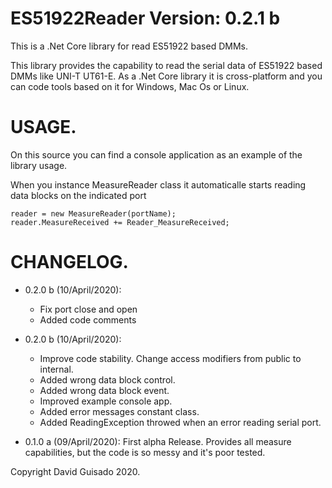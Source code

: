 
# ES51922Reader Version: 0.2.1 b


This is a .Net Core library for read ES51922 based DMMs.

This library provides the capability to read the serial data of ES51922 based DMMs like UNI-T UT61-E. As a .Net Core library it is cross-platform and you can code tools based on it for Windows, Mac Os or Linux.

# USAGE.

On this source you can find a console application as an example of the library usage.

When you instance MeasureReader class it automaticalle starts reading data blocks on the indicated port
    
    reader = new MeasureReader(portName);
    reader.MeasureReceived += Reader_MeasureReceived;

# CHANGELOG.

* 0.2.0 b (10/April/2020):
    * Fix port close and open
    * Added code comments

* 0.2.0 b (10/April/2020): 
	* Improve code stability. Change access modifiers from public to internal.
	* Added wrong data block control.
	* Added wrong data block event.
	* Improved example console app.
	* Added error messages constant class.
	* Added ReadingException throwed when an error reading serial port.
	
* 0.1.0 a (09/April/2020): First alpha Release. Provides all measure capabilities, but the code is so messy and it's poor tested.

Copyright David Guisado 2020.
